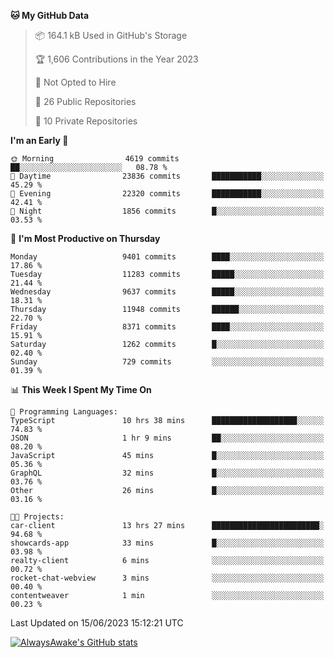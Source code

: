 <!--START_SECTION:waka-->
**🐱 My GitHub Data** 

> 📦 164.1 kB Used in GitHub's Storage 
 > 
> 🏆 1,606 Contributions in the Year 2023
 > 
> 🚫 Not Opted to Hire
 > 
> 📜 26 Public Repositories 
 > 
> 🔑 10 Private Repositories 
 > 
**I'm an Early 🐤** 

```text
🌞 Morning                4619 commits        ██░░░░░░░░░░░░░░░░░░░░░░░   08.78 % 
🌆 Daytime                23836 commits       ███████████░░░░░░░░░░░░░░   45.29 % 
🌃 Evening                22320 commits       ███████████░░░░░░░░░░░░░░   42.41 % 
🌙 Night                  1856 commits        █░░░░░░░░░░░░░░░░░░░░░░░░   03.53 % 
```
📅 **I'm Most Productive on Thursday** 

```text
Monday                   9401 commits        ████░░░░░░░░░░░░░░░░░░░░░   17.86 % 
Tuesday                  11283 commits       █████░░░░░░░░░░░░░░░░░░░░   21.44 % 
Wednesday                9637 commits        █████░░░░░░░░░░░░░░░░░░░░   18.31 % 
Thursday                 11948 commits       ██████░░░░░░░░░░░░░░░░░░░   22.70 % 
Friday                   8371 commits        ████░░░░░░░░░░░░░░░░░░░░░   15.91 % 
Saturday                 1262 commits        █░░░░░░░░░░░░░░░░░░░░░░░░   02.40 % 
Sunday                   729 commits         ░░░░░░░░░░░░░░░░░░░░░░░░░   01.39 % 
```


📊 **This Week I Spent My Time On** 

```text
💬 Programming Languages: 
TypeScript               10 hrs 38 mins      ███████████████████░░░░░░   74.83 % 
JSON                     1 hr 9 mins         ██░░░░░░░░░░░░░░░░░░░░░░░   08.20 % 
JavaScript               45 mins             █░░░░░░░░░░░░░░░░░░░░░░░░   05.36 % 
GraphQL                  32 mins             █░░░░░░░░░░░░░░░░░░░░░░░░   03.76 % 
Other                    26 mins             █░░░░░░░░░░░░░░░░░░░░░░░░   03.16 % 

🐱‍💻 Projects: 
car-client               13 hrs 27 mins      ████████████████████████░   94.68 % 
showcards-app            33 mins             █░░░░░░░░░░░░░░░░░░░░░░░░   03.98 % 
realty-client            6 mins              ░░░░░░░░░░░░░░░░░░░░░░░░░   00.72 % 
rocket-chat-webview      3 mins              ░░░░░░░░░░░░░░░░░░░░░░░░░   00.40 % 
contentweaver            1 min               ░░░░░░░░░░░░░░░░░░░░░░░░░   00.23 % 
```


 Last Updated on 15/06/2023 15:12:21 UTC
<!--END_SECTION:waka-->

[![AlwaysAwake's GitHub stats](https://github-readme-stats.vercel.app/api?username=AlwaysAwake&show_icons=true&theme=github_dark&count_private=true)](https://github.com/AlwaysAwake/AlwaysAwake)
